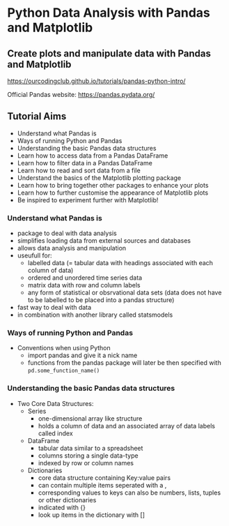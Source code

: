 
# Python Data Analysis with Pandas and Matplotlib

## Create plots and manipulate data with Pandas and Matplotlib

https://ourcodingclub.github.io/tutorials/pandas-python-intro/

Official Pandas website:
https://pandas.pydata.org/

## Tutorial Aims

* Understand what Pandas is
* Ways of running Python and Pandas
* Understanding the basic Pandas data structures
* Learn how to access data from a Pandas DataFrame
* Learn how to filter data in a Pandas DataFrame
* Learn how to read and sort data from a file
* Understand the basics of the Matplotlib plotting package
* Learn how to bring together other packages to enhance your plots
* Learn how to further customise the appearance of Matplotlib plots
* Be inspired to experiment further with Matplotlib!


### Understand what Pandas is

* package to deal with data analysis
* simplifies loading data from external sources and databases
* allows data analysis and manipulation
* useufull for:
    * labelled data (= tabular data with headings associated with each column of data)
    * ordered and unordered time series data
    * matrix data with row and column labels
    * any form of statistical or obsrvational data sets (data does not have to be labelled to be placed into a pandas structure)
* fast way to deal with data
* in combination with another library called statsmodels


### Ways of running Python and Pandas

* Conventions when using Python
    * import pandas and give it a nick name
    * functions from the pandas package will later be then specified with ````pd.some_function_name()````
    
    
### Understanding the basic Pandas data structures

* Two Core Data Structures:
  * Series
      * one-dimensional array like structure
      * holds a column of data and an associated array of data labels called index
  * DataFrame
      * tabular data similar to a spreadsheet
      * columns storing a single data-type 
      * indexed by row or column names
  * Dictionaries
      * core data structure containing Key:value pairs
      * can contain multiple items seperated with a ,
      * corresponding values to keys can also be numbers, lists, tuples or other dictionaries
      * indicated with {}
      * look up items in the dictionary with []
      
